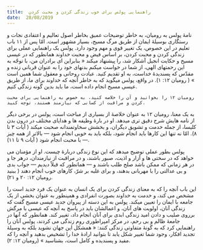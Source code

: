 ```yaml
---
title:  راهنمایی پولس برای خوب زندگی کردن و محبت کردن
date:  28/08/2019
---
```


نامهٔ پولس به رومیان، به خاطر توضیحات عمیق بخاطر اصول تعالیم و اعتقادی نجات و رستگاری بوسیلهٔ ایمان از طریق مرگ مسیح، بسیار مشهور است. امّا پس از ۱۱ باب تعلیم در این خصوص، یک تغییر قوی و مهم وجود دارد. پولس یک راهنمایی عملی برای زندگی کردن و محبت کردن، بر اساس فیض و محبت خداوند همانطور که در عیسی مسیح و حکایت انجیل آشکار شد، را پیشنهاد میکند « بنابراین ای برادران من، با توجّه به این رحمتهای الهی، از شما در خواست میکنم بدنهای خود را به عنوان قربانی زنده و مقدّس كه پسندیدهٔ خداست، به او تقدیم كنید. عبادت روحانی و معقول شما همین است » ( رومیان ۱۲: ۱). در واقع، پولس میگوید که به خاطر آنچه که خداوند برای ما، از طریق عیسی مسیح انجام داده است، ما باید بدین گونه زندگی کنیم.

`رومیان ۱۲ را بخوانید و آن را خلاصه کنید، به خصوص به راهنمایی برای محبت کردن و مراقبت از کسانی که نیازمند هستند، توجه کنید.`

به یک معنا، رومیان ۱۲ به عنوان خلاصۀ از بسیاری از مباحث است، پولس در برخی دیگر از نامه هایش شرح دقیق تری میدهد. او در بارهٔ وظیفه ها و هدایای مختلف در درون بدن کلیسا، از جمله خدمت و تشویق دیگران، و بخشش سخاوتمندانه صحبت میکند ( آیات ۳ تا ۸). امّا نه تنها این کارها باید انجام شود، بلکه باید به خوبی انجام شود — بالاتر از همه چیز — با محبت انجام شود ( آیات ۹ تا ۱۱).

پولس بطور عملی توضیح میدهد که این نوع زندگی دربارهٔ چیست. او از مؤمنان می خواهد که در سختی ها و آزار و اذیت، صبور باشند، و در مراقبت از نیازمندان، درهر جا و در هر زمانی که ممکن باشد صلح طلب باشند و — همانطور که قبلاً دیدیم — جواب بدی و بی عدالتی را با مهربانی بدهند، و برای غلبه بر شرّ، کارهای خوب انجام دهند ( ببنید رومیان ۱۲: ۲۰ و ۲۱).

این باب آنچه را که به معنای زندگی کردن برای یک انسان به عنوان یک فرد جدید است را مشخص می کند، و خدمت به خداوند بصورت انفرادی و همینطور به عنوان بخشی از یک جامعه با ایمان را تعیین میکند. پولس به این دسته از پیروان جدید عیسی مسیح گفت که زندگی آنان، اولویت های آنان، و اعمالشان باید در پاسخ به آنچه که عیسی با مرگش برروی صلیب و دادن امید زندگی ابدی برای آنان انجام داد، تغییر کند. همانطور که آنها در جامعهٔ ظالم و بی رحم، در مرکز امپراطوری روم زندگی می کردند، پولس آنان را راهنمایی کرد که به گونهٔ متفاوتی زندگی کنند: « همشكل این جهان نشوید بلكه به وسیلهٔ تجدید افكار، وجود شما تغییر شكل یابد تا بتوانید ارادهٔ خدا را تشخیص بدهید و آنچه را كه مفید و پسندیده و كامل است، بشناسید » (رومیان ۱۲: ۲).